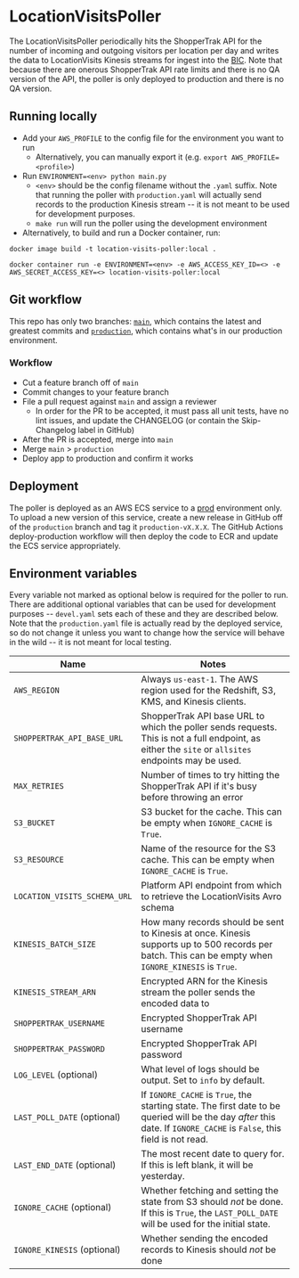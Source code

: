 # LocationVisitsPoller

The LocationVisitsPoller periodically hits the ShopperTrak API for the number of incoming and outgoing visitors per location per day and writes the data to LocationVisits Kinesis streams for ingest into the [BIC](https://github.com/NYPL/BIC). Note that because there are onerous ShopperTrak API rate limits and there is no QA version of the API, the poller is only deployed to production and there is no QA version.

## Running locally
* Add your `AWS_PROFILE` to the config file for the environment you want to run
  * Alternatively, you can manually export it (e.g. `export AWS_PROFILE=<profile>`)
* Run `ENVIRONMENT=<env> python main.py`
  * `<env>` should be the config filename without the `.yaml` suffix. Note that running the poller with `production.yaml` will actually send records to the production Kinesis stream -- it is not meant to be used for development purposes.
  * `make run` will run the poller using the development environment
* Alternatively, to build and run a Docker container, run:
```
docker image build -t location-visits-poller:local .

docker container run -e ENVIRONMENT=<env> -e AWS_ACCESS_KEY_ID=<> -e AWS_SECRET_ACCESS_KEY=<> location-visits-poller:local
```

## Git workflow
This repo has only two branches: [`main`](https://github.com/NYPL/location-visits-poller/tree/main), which contains the latest and greatest commits and [`production`](https://github.com/NYPL/location-visits-poller/tree/production), which contains what's in our production environment.

### Workflow
- Cut a feature branch off of `main`
- Commit changes to your feature branch
- File a pull request against `main` and assign a reviewer
  - In order for the PR to be accepted, it must pass all unit tests, have no lint issues, and update the CHANGELOG (or contain the Skip-Changelog label in GitHub)
- After the PR is accepted, merge into `main`
- Merge `main` > `production`
- Deploy app to production and confirm it works

## Deployment
The poller is deployed as an AWS ECS service to a [prod](https://us-east-1.console.aws.amazon.com/ecs/home?region=us-east-1#/clusters/location-visits-poller-production/services) environment only. To upload a new version of this service, create a new release in GitHub off of the `production` branch and tag it `production-vX.X.X`. The GitHub Actions deploy-production workflow will then deploy the code to ECR and update the ECS service appropriately.

## Environment variables
Every variable not marked as optional below is required for the poller to run. There are additional optional variables that can be used for development purposes -- `devel.yaml` sets each of these and they are described below. Note that the `production.yaml` file is actually read by the deployed service, so do not change it unless you want to change how the service will behave in the wild -- it is not meant for local testing.

| Name        | Notes           |
| ------------- | ------------- |
| `AWS_REGION` | Always `us-east-1`. The AWS region used for the Redshift, S3, KMS, and Kinesis clients. |
| `SHOPPERTRAK_API_BASE_URL` | ShopperTrak API base URL to which the poller sends requests. This is not a full endpoint, as either the `site` or `allsites` endpoints may be used. |
| `MAX_RETRIES` | Number of times to try hitting the ShopperTrak API if it's busy before throwing an error |
| `S3_BUCKET` | S3 bucket for the cache. This can be empty when `IGNORE_CACHE` is `True`. |
| `S3_RESOURCE` | Name of the resource for the S3 cache. This can be empty when `IGNORE_CACHE` is `True`. |
| `LOCATION_VISITS_SCHEMA_URL` | Platform API endpoint from which to retrieve the LocationVisits Avro schema |
| `KINESIS_BATCH_SIZE` | How many records should be sent to Kinesis at once. Kinesis supports up to 500 records per batch. This can be empty when `IGNORE_KINESIS` is `True`. |
| `KINESIS_STREAM_ARN` | Encrypted ARN for the Kinesis stream the poller sends the encoded data to |
| `SHOPPERTRAK_USERNAME` | Encrypted ShopperTrak API username |
| `SHOPPERTRAK_PASSWORD` | Encrypted ShopperTrak API password |
| `LOG_LEVEL` (optional) | What level of logs should be output. Set to `info` by default. |
| `LAST_POLL_DATE` (optional) | If `IGNORE_CACHE` is `True`, the starting state. The first date to be queried will be the day *after* this date. If `IGNORE_CACHE` is `False`, this field is not read. |
| `LAST_END_DATE` (optional) | The most recent date to query for. If this is left blank, it will be yesterday. |
| `IGNORE_CACHE` (optional) | Whether fetching and setting the state from S3 should *not* be done. If this is `True`, the `LAST_POLL_DATE` will be used for the initial state. |
| `IGNORE_KINESIS` (optional) | Whether sending the encoded records to Kinesis should *not* be done |